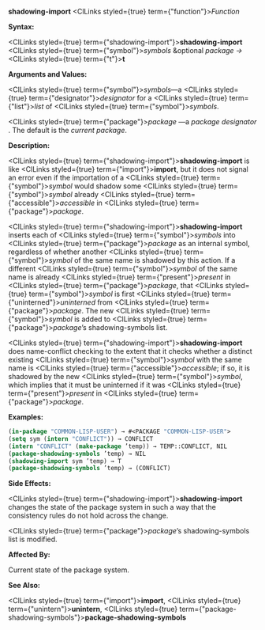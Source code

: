 **shadowing-import** <ClLinks styled={true} term={"function"}><i>Function</i></ClLinks> 



**Syntax:** 



<ClLinks styled={true} term={"shadowing-import"}><b>shadowing-import</b></ClLinks> <ClLinks styled={true} term={"symbol"}><i>symbols</i></ClLinks> &amp;optional *package →* <ClLinks styled={true} term={"t"}><b>t</b></ClLinks> 



**Arguments and Values:** 



<ClLinks styled={true} term={"symbol"}><i>symbols</i></ClLinks>—a <ClLinks styled={true} term={"designator"}><i>designator</i></ClLinks> for a <ClLinks styled={true} term={"list"}><i>list</i></ClLinks> of <ClLinks styled={true} term={"symbol"}><i>symbols</i></ClLinks>. 



<ClLinks styled={true} term={"package"}><i>package</i></ClLinks> —a *package designator* . The default is the *current package*. 



**Description:** 



<ClLinks styled={true} term={"shadowing-import"}><b>shadowing-import</b></ClLinks> is like <ClLinks styled={true} term={"import"}><b>import</b></ClLinks>, but it does not signal an error even if the importation of a <ClLinks styled={true} term={"symbol"}><i>symbol</i></ClLinks> would shadow some <ClLinks styled={true} term={"symbol"}><i>symbol</i></ClLinks> already <ClLinks styled={true} term={"accessible"}><i>accessible</i></ClLinks> in <ClLinks styled={true} term={"package"}><i>package</i></ClLinks>. 



<ClLinks styled={true} term={"shadowing-import"}><b>shadowing-import</b></ClLinks> inserts each of <ClLinks styled={true} term={"symbol"}><i>symbols</i></ClLinks> into <ClLinks styled={true} term={"package"}><i>package</i></ClLinks> as an internal symbol, regardless of whether another <ClLinks styled={true} term={"symbol"}><i>symbol</i></ClLinks> of the same name is shadowed by this action. If a different <ClLinks styled={true} term={"symbol"}><i>symbol</i></ClLinks> of the same name is already <ClLinks styled={true} term={"present"}><i>present</i></ClLinks> in <ClLinks styled={true} term={"package"}><i>package</i></ClLinks>, that <ClLinks styled={true} term={"symbol"}><i>symbol</i></ClLinks> is first <ClLinks styled={true} term={"uninterned"}><i>uninterned</i></ClLinks> from <ClLinks styled={true} term={"package"}><i>package</i></ClLinks>. The new <ClLinks styled={true} term={"symbol"}><i>symbol</i></ClLinks> is added to <ClLinks styled={true} term={"package"}><i>package</i></ClLinks>’s shadowing-symbols list. 







 



 



<ClLinks styled={true} term={"shadowing-import"}><b>shadowing-import</b></ClLinks> does name-conflict checking to the extent that it checks whether a distinct existing <ClLinks styled={true} term={"symbol"}><i>symbol</i></ClLinks> with the same name is <ClLinks styled={true} term={"accessible"}><i>accessible</i></ClLinks>; if so, it is shadowed by the new <ClLinks styled={true} term={"symbol"}><i>symbol</i></ClLinks>, which implies that it must be uninterned if it was <ClLinks styled={true} term={"present"}><i>present</i></ClLinks> in <ClLinks styled={true} term={"package"}><i>package</i></ClLinks>. 



**Examples:**
```lisp
(in-package "COMMON-LISP-USER") → #<PACKAGE "COMMON-LISP-USER"> 
(setq sym (intern "CONFLICT")) → CONFLICT 
(intern "CONFLICT" (make-package ’temp)) → TEMP::CONFLICT, NIL 
(package-shadowing-symbols ’temp) → NIL 
(shadowing-import sym ’temp) → T 
(package-shadowing-symbols ’temp) → (CONFLICT) 
```
**Side Effects:** 



<ClLinks styled={true} term={"shadowing-import"}><b>shadowing-import</b></ClLinks> changes the state of the package system in such a way that the consistency rules do not hold across the change. 



<ClLinks styled={true} term={"package"}><i>package</i></ClLinks>’s shadowing-symbols list is modified. 



**Affected By:** 



Current state of the package system. 



**See Also:** 



<ClLinks styled={true} term={"import"}><b>import</b></ClLinks>, <ClLinks styled={true} term={"unintern"}><b>unintern</b></ClLinks>, <ClLinks styled={true} term={"package-shadowing-symbols"}><b>package-shadowing-symbols</b></ClLinks> 



